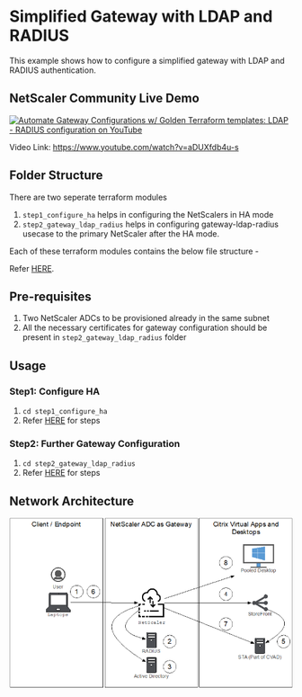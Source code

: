 # Simplified Gateway with LDAP and RADIUS

This example shows how to configure a simplified gateway with LDAP and RADIUS authentication.

## NetScaler Community Live Demo

[<img width="300" alt=" Automate Gateway Configurations w/ Golden Terraform templates: LDAP - RADIUS configuration on YouTube" src="https://github.com/netscaler/automation-toolkit/assets/42572246/f8cdf007-66e4-4e7f-bc9f-e533e73ffbdf">](https://www.youtube.com/watch?v=aDUXfdb4u-s)

Video Link: <https://www.youtube.com/watch?v=aDUXfdb4u-s>

## Folder Structure
There are two seperate terraform modules
1. `step1_configure_ha` helps in configuring the NetScalers in HA mode
2. `step2_gateway_ldap_radius` helps in configuring gateway-ldap-radius usecase to the primary NetScaler after the HA mode.

Each of these terraform modules contains the below file structure -

Refer [HERE](../../../assets/common_docs/terraform/folder_structure.md).

## Pre-requisites

1. Two NetScaler ADCs to be provisioned already in the same subnet
2. All the necessary certificates for gateway configuration should be present in `step2_gateway_ldap_radius` folder

## Usage

### Step1: Configure HA

1. `cd step1_configure_ha`
2. Refer [HERE](../../../assets/common_docs/terraform/terraform_usage.md) for steps

### Step2: Further Gateway Configuration

1. `cd step2_gateway_ldap_radius`
2. Refer [HERE](../../../assets/common_docs/terraform/terraform_usage.md) for steps

## Network Architecture
![Network Architecture for Ldap RADIUS](../../../assets/gateway/ldap_radius_architecture_diag.png "Network Architecture for Ldap RADIUS")
